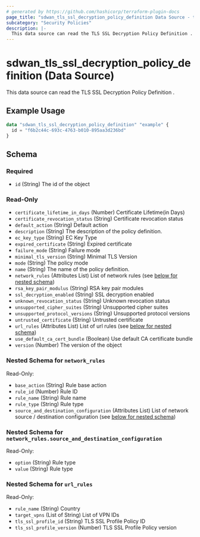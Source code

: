 ```yaml
---
# generated by https://github.com/hashicorp/terraform-plugin-docs
page_title: "sdwan_tls_ssl_decryption_policy_definition Data Source - terraform-provider-sdwan"
subcategory: "Security Policies"
description: |-
  This data source can read the TLS SSL Decryption Policy Definition .
---
```


# sdwan_tls_ssl_decryption_policy_definition (Data Source)

This data source can read the TLS SSL Decryption Policy Definition .

## Example Usage

```terraform
data "sdwan_tls_ssl_decryption_policy_definition" "example" {
  id = "f6b2c44c-693c-4763-b010-895aa3d236bd"
}
```

<!-- schema generated by tfplugindocs -->
## Schema

### Required

- `id` (String) The id of the object

### Read-Only

- `certificate_lifetime_in_days` (Number) Certificate Lifetime(in Days)
- `certificate_revocation_status` (String) Certificate revocation status
- `default_action` (String) Default action
- `description` (String) The description of the policy definition.
- `ec_key_type` (String) EC Key Type
- `expired_certificate` (String) Expired certificate
- `failure_mode` (String) Failure mode
- `minimal_tls_version` (String) Minimal TLS Version
- `mode` (String) The policy mode
- `name` (String) The name of the policy definition.
- `network_rules` (Attributes List) List of network rules (see [below for nested schema](#nestedatt--network_rules))
- `rsa_key_pair_modulus` (String) RSA key pair modules
- `ssl_decryption_enabled` (String) SSL decryption enabled
- `unknown_revocation_status` (String) Unknown revocation status
- `unsupported_cipher_suites` (String) Unsupported cipher suites
- `unsupported_protocol_versions` (String) Unsupported protocol versions
- `untrusted_certificate` (String) Untrusted certificate
- `url_rules` (Attributes List) List of url rules (see [below for nested schema](#nestedatt--url_rules))
- `use_default_ca_cert_bundle` (Boolean) Use default CA certificate bundle
- `version` (Number) The version of the object

<a id="nestedatt--network_rules"></a>
### Nested Schema for `network_rules`

Read-Only:

- `base_action` (String) Rule base action
- `rule_id` (Number) Rule ID
- `rule_name` (String) Rule name
- `rule_type` (String) Rule type
- `source_and_destination_configuration` (Attributes List) List of network source / destination configuration (see [below for nested schema](#nestedatt--network_rules--source_and_destination_configuration))

<a id="nestedatt--network_rules--source_and_destination_configuration"></a>
### Nested Schema for `network_rules.source_and_destination_configuration`

Read-Only:

- `option` (String) Rule type
- `value` (String) Rule type



<a id="nestedatt--url_rules"></a>
### Nested Schema for `url_rules`

Read-Only:

- `rule_name` (String) Country
- `target_vpns` (List of String) List of VPN IDs
- `tls_ssl_profile_id` (String) TLS SSL Profile Policy ID
- `tls_ssl_profile_version` (Number) TLS SSL Profile Policy version

